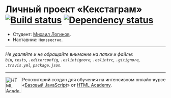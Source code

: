 # Личный проект «Кекстаграм» [![Build status][travis-image]][travis-url] [![Dependency status][dependency-image]][dependency-url]

* Студент: [Михаил Логинов](https://up.htmlacademy.ru/javascript/8/user/283933).
* Наставник: `Неизвестно`.

---

_Не удаляйте и не обращайте внимание на папки и файлы:_<br>
_`bin`, `tests`, `.editorconfig`, `.eslintignore`, `.eslintrc`, `.gitignore`, `.travis.yml`, `package.json`._

---

<a href="https://htmlacademy.ru/intensive/javascript"><img align="left" width="50" height="50" title="HTML Academy" src="https://up.htmlacademy.ru/static/img/intensive/javascript/logo-for-github.svg"></a>

Репозиторий создан для обучения на интенсивном онлайн‑курсе «[Базовый JavaScript](https://htmlacademy.ru/intensive/javascript)» от [HTML Academy](https://htmlacademy.ru).

[travis-image]: https://travis-ci.org/htmlacademy-javascript/283933-kekstagram.svg?branch=master
[travis-url]: https://travis-ci.org/htmlacademy-javascript/283933-kekstagram
[dependency-image]: https://david-dm.org/htmlacademy-javascript/283933-kekstagram.svg?style=flat-square
[dependency-url]: https://david-dm.org/htmlacademy-javascript/283933-kekstagram
